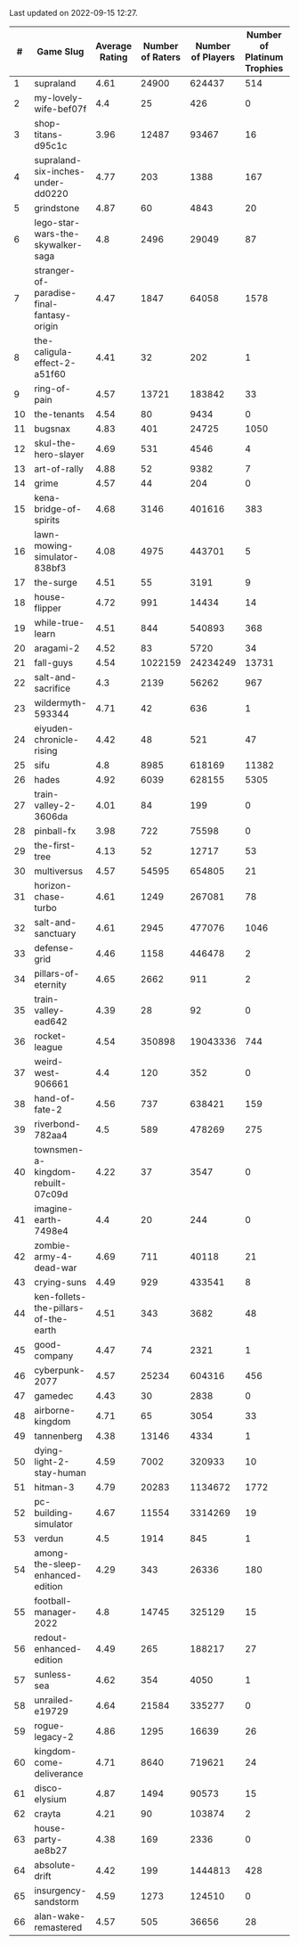 Last updated on 2022-09-15 12:27.


|#|Game Slug|Average Rating|Number of Raters|Number of Players|Number of Platinum Trophies|Max Rarity (%)|
|---|---|---|---|---|---|---|
|1|supraland|4.61|24900|624437|514|100|
|2|my-lovely-wife-bef07f|4.4|25|426|0|99|
|3|shop-titans-d95c1c|3.96|12487|93467|16|99|
|4|supraland-six-inches-under-dd0220|4.77|203|1388|167|99|
|5|grindstone|4.87|60|4843|20|98|
|6|lego-star-wars-the-skywalker-saga|4.8|2496|29049|87|98|
|7|stranger-of-paradise-final-fantasy-origin|4.47|1847|64058|1578|98|
|8|the-caligula-effect-2-a51f60|4.41|32|202|1|98|
|9|ring-of-pain|4.57|13721|183842|33|97|
|10|the-tenants|4.54|80|9434|0|97|
|11|bugsnax|4.83|401|24725|1050|96|
|12|skul-the-hero-slayer|4.69|531|4546|4|96|
|13|art-of-rally|4.88|52|9382|7|95|
|14|grime|4.57|44|204|0|94|
|15|kena-bridge-of-spirits|4.68|3146|401616|383|94|
|16|lawn-mowing-simulator-838bf3|4.08|4975|443701|5|94|
|17|the-surge|4.51|55|3191|9|94|
|18|house-flipper|4.72|991|14434|14|93|
|19|while-true-learn|4.51|844|540893|368|93|
|20|aragami-2|4.52|83|5720|34|92|
|21|fall-guys|4.54|1022159|24234249|13731|91|
|22|salt-and-sacrifice|4.3|2139|56262|967|91|
|23|wildermyth-593344|4.71|42|636|1|91|
|24|eiyuden-chronicle-rising|4.42|48|521|47|90|
|25|sifu|4.8|8985|618169|11382|90|
|26|hades|4.92|6039|628155|5305|89|
|27|train-valley-2-3606da|4.01|84|199|0|88|
|28|pinball-fx|3.98|722|75598|0|87|
|29|the-first-tree|4.13|52|12717|53|86|
|30|multiversus|4.57|54595|654805|21|84|
|31|horizon-chase-turbo|4.61|1249|267081|78|83|
|32|salt-and-sanctuary|4.61|2945|477076|1046|83|
|33|defense-grid|4.46|1158|446478|2|79|
|34|pillars-of-eternity|4.65|2662|911|2|79|
|35|train-valley-ead642|4.39|28|92|0|77|
|36|rocket-league|4.54|350898|19043336|744|73|
|37|weird-west-906661|4.4|120|352|0|73|
|38|hand-of-fate-2|4.56|737|638421|159|72|
|39|riverbond-782aa4|4.5|589|478269|275|69|
|40|townsmen-a-kingdom-rebuilt-07c09d|4.22|37|3547|0|67|
|41|imagine-earth-7498e4|4.4|20|244|0|66|
|42|zombie-army-4-dead-war|4.69|711|40118|21|66|
|43|crying-suns|4.49|929|433541|8|65|
|44|ken-follets-the-pillars-of-the-earth|4.51|343|3682|48|64|
|45|good-company|4.47|74|2321|1|60|
|46|cyberpunk-2077|4.57|25234|604316|456|59|
|47|gamedec|4.43|30|2838|0|59|
|48|airborne-kingdom|4.71|65|3054|33|55|
|49|tannenberg|4.38|13146|4334|1|51|
|50|dying-light-2-stay-human|4.59|7002|320933|10|49|
|51|hitman-3|4.79|20283|1134672|1772|48|
|52|pc-building-simulator|4.67|11554|3314269|19|47|
|53|verdun|4.5|1914|845|1|47|
|54|among-the-sleep-enhanced-edition|4.29|343|26336|180|46|
|55|football-manager-2022|4.8|14745|325129|15|46|
|56|redout-enhanced-edition|4.49|265|188217|27|40|
|57|sunless-sea|4.62|354|4050|1|38|
|58|unrailed-e19729|4.64|21584|335277|0|38|
|59|rogue-legacy-2|4.86|1295|16639|26|36|
|60|kingdom-come-deliverance|4.71|8640|719621|24|30|
|61|disco-elysium|4.87|1494|90573|15|28|
|62|crayta|4.21|90|103874|2|22|
|63|house-party-ae8b27|4.38|169|2336|0|18|
|64|absolute-drift|4.42|199|1444813|428|10|
|65|insurgency-sandstorm|4.59|1273|124510|0|9|
|66|alan-wake-remastered|4.57|505|36656|28|2|
